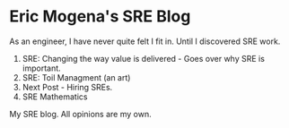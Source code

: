 # Eric Mogena's SRE Blog

As an engineer, I have never quite felt I fit in. Until I discovered SRE work.

1. SRE: Changing the way value is delivered - Goes over why SRE is important.
2. SRE: Toil Managment (an art)
3. Next Post - Hiring SREs.
4. SRE Mathematics



My SRE blog. All opinions are my own.
